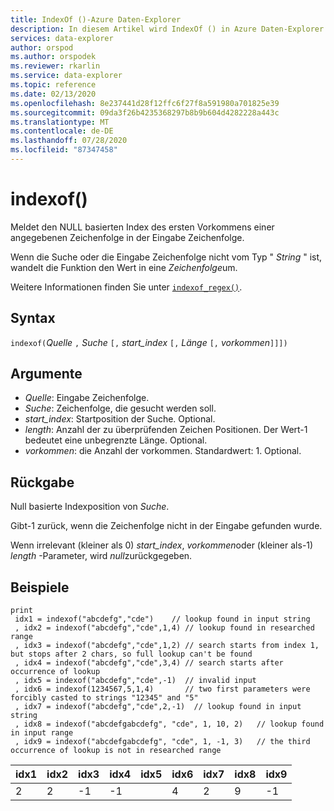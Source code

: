 ```yaml
---
title: IndexOf ()-Azure Daten-Explorer
description: In diesem Artikel wird IndexOf () in Azure Daten-Explorer beschrieben.
services: data-explorer
author: orspod
ms.author: orspodek
ms.reviewer: rkarlin
ms.service: data-explorer
ms.topic: reference
ms.date: 02/13/2020
ms.openlocfilehash: 8e237441d28f12ffc6f27f8a591980a701825e39
ms.sourcegitcommit: 09da3f26b4235368297b8b9b604d4282228a443c
ms.translationtype: MT
ms.contentlocale: de-DE
ms.lasthandoff: 07/28/2020
ms.locfileid: "87347458"
---
```

# <a name="indexof"></a>indexof()

Meldet den NULL basierten Index des ersten Vorkommens einer angegebenen Zeichenfolge in der Eingabe Zeichenfolge.

Wenn die Suche oder die Eingabe Zeichenfolge nicht vom Typ " *String* " ist, wandelt die Funktion den Wert in eine *Zeichenfolge*um.

Weitere Informationen finden Sie unter [`indexof_regex()`](indexofregexfunction.md).

## <a name="syntax"></a>Syntax

`indexof(`*Quelle* `,` *Suche* `[,` *start_index* `[,` *Länge* `[,` *vorkommen*`]]])`

## <a name="arguments"></a>Argumente

* *Quelle*: Eingabe Zeichenfolge.  
* *Suche*: Zeichenfolge, die gesucht werden soll.
* *start_index*: Startposition der Suche. Optional.
* *length*: Anzahl der zu überprüfenden Zeichen Positionen. Der Wert-1 bedeutet eine unbegrenzte Länge. Optional.
* *vorkommen*: die Anzahl der vorkommen. Standardwert: 1. Optional.

## <a name="returns"></a>Rückgabe

Null basierte Indexposition von *Suche*.

Gibt-1 zurück, wenn die Zeichenfolge nicht in der Eingabe gefunden wurde.

Wenn irrelevant (kleiner als 0) *start_index*, *vorkommen*oder (kleiner als-1) *length* -Parameter, wird *null*zurückgegeben.

## <a name="examples"></a>Beispiele
```kusto
print
 idx1 = indexof("abcdefg","cde")    // lookup found in input string
 , idx2 = indexof("abcdefg","cde",1,4) // lookup found in researched range 
 , idx3 = indexof("abcdefg","cde",1,2) // search starts from index 1, but stops after 2 chars, so full lookup can't be found
 , idx4 = indexof("abcdefg","cde",3,4) // search starts after occurrence of lookup
 , idx5 = indexof("abcdefg","cde",-1)  // invalid input
 , idx6 = indexof(1234567,5,1,4)       // two first parameters were forcibly casted to strings "12345" and "5"
 , idx7 = indexof("abcdefg","cde",2,-1)  // lookup found in input string
 , idx8 = indexof("abcdefgabcdefg", "cde", 1, 10, 2)   // lookup found in input range
 , idx9 = indexof("abcdefgabcdefg", "cde", 1, -1, 3)   // the third occurrence of lookup is not in researched range
```

|idx1|idx2|idx3|idx4|idx5|idx6|idx7|idx8|idx9|
|----|----|----|----|----|----|----|----|----|
|2   |2   |-1  |-1  |    |4   |2   |9   |-1  |
